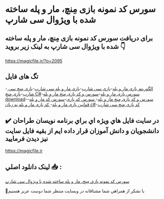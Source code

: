 #  سورس کد نمونه بازی مِنچ، مار و پله ساخته شده با ویژوال سی شارپ

## برای دریافت  سورس کد نمونه بازی مِنچ، مار و پله ساخته شده با ویژوال سی شارپ به لینک زیر بروید 👇

https://magicfile.ir/?p=2095

## تگ های فایل

-[ الگوریتم بازی مار و پله](https://magicfile.ir/product/%d8%b3%d9%88%d8%b1%d8%b3-%da%a9%d8%af-%d9%86%d9%85%d9%88%d9%86%d9%87-%d8%a8%d8%a7%d8%b2%db%8c-%d9%85%d9%86%da%86-%d9%85%d8%a7%d8%b1-%d9%88/)-[بازی سی شارپ](https://magicfile.ir/product/%d8%b3%d9%88%d8%b1%d8%b3-%da%a9%d8%af-%d9%86%d9%85%d9%88%d9%86%d9%87-%d8%a8%d8%a7%d8%b2%db%8c-%d9%85%d9%86%da%86-%d9%85%d8%a7%d8%b1-%d9%88/)-[بازی مار و پله سی شارپ](https://magicfile.ir/product/%d8%b3%d9%88%d8%b1%d8%b3-%da%a9%d8%af-%d9%86%d9%85%d9%88%d9%86%d9%87-%d8%a8%d8%a7%d8%b2%db%8c-%d9%85%d9%86%da%86-%d9%85%d8%a7%d8%b1-%d9%88/)-[بازی مِنچ سی شارپ](https://magicfile.ir/product/%d8%b3%d9%88%d8%b1%d8%b3-%da%a9%d8%af-%d9%86%d9%85%d9%88%d9%86%d9%87-%d8%a8%d8%a7%d8%b2%db%8c-%d9%85%d9%86%da%86-%d9%85%d8%a7%d8%b1-%d9%88/)-[بازی مِنچ C#](https://magicfile.ir/product/%d8%b3%d9%88%d8%b1%d8%b3-%da%a9%d8%af-%d9%86%d9%85%d9%88%d9%86%d9%87-%d8%a8%d8%a7%d8%b2%db%8c-%d9%85%d9%86%da%86-%d9%85%d8%a7%d8%b1-%d9%88/)-[سورس بازی مار و پله](https://magicfile.ir/product/%d8%b3%d9%88%d8%b1%d8%b3-%da%a9%d8%af-%d9%86%d9%85%d9%88%d9%86%d9%87-%d8%a8%d8%a7%d8%b2%db%8c-%d9%85%d9%86%da%86-%d9%85%d8%a7%d8%b1-%d9%88/)-[سورس و کد بازی مِنچ مار و پله download](https://magicfile.ir/product/%d8%b3%d9%88%d8%b1%d8%b3-%da%a9%d8%af-%d9%86%d9%85%d9%88%d9%86%d9%87-%d8%a8%d8%a7%d8%b2%db%8c-%d9%85%d9%86%da%86-%d9%85%d8%a7%d8%b1-%d9%88/)-[سورس و کد بازی مِنچ مار و پله](https://magicfile.ir/product/%d8%b3%d9%88%d8%b1%d8%b3-%da%a9%d8%af-%d9%86%d9%85%d9%88%d9%86%d9%87-%d8%a8%d8%a7%d8%b2%db%8c-%d9%85%d9%86%da%86-%d9%85%d8%a7%d8%b1-%d9%88/)-[  سورس کد بازی](https://magicfile.ir/product/%d8%b3%d9%88%d8%b1%d8%b3-%da%a9%d8%af-%d9%86%d9%85%d9%88%d9%86%d9%87-%d8%a8%d8%a7%d8%b2%db%8c-%d9%85%d9%86%da%86-%d9%85%d8%a7%d8%b1-%d9%88/)-[سورس کد مار و پله](https://magicfile.ir/product/%d8%b3%d9%88%d8%b1%d8%b3-%da%a9%d8%af-%d9%86%d9%85%d9%88%d9%86%d9%87-%d8%a8%d8%a7%d8%b2%db%8c-%d9%85%d9%86%da%86-%d9%85%d8%a7%d8%b1-%d9%88/)-[ قوانین بازی مار و پله](https://magicfile.ir/product/%d8%b3%d9%88%d8%b1%d8%b3-%da%a9%d8%af-%d9%86%d9%85%d9%88%d9%86%d9%87-%d8%a8%d8%a7%d8%b2%db%8c-%d9%85%d9%86%da%86-%d9%85%d8%a7%d8%b1-%d9%88/)-[ کد بازی مار و پله به زبان c#](https://magicfile.ir/product/%d8%b3%d9%88%d8%b1%d8%b3-%da%a9%d8%af-%d9%86%d9%85%d9%88%d9%86%d9%87-%d8%a8%d8%a7%d8%b2%db%8c-%d9%85%d9%86%da%86-%d9%85%d8%a7%d8%b1-%d9%88/)-[کد بازی مِنچ سی شارپ](https://magicfile.ir/product/%d8%b3%d9%88%d8%b1%d8%b3-%da%a9%d8%af-%d9%86%d9%85%d9%88%d9%86%d9%87-%d8%a8%d8%a7%d8%b2%db%8c-%d9%85%d9%86%da%86-%d9%85%d8%a7%d8%b1-%d9%88/)

## ✔️ در سايت فايل هاي ويژه اي براي برنامه نويسان طراحان دانشجويان و دانش آموزان قرار داده ايم از بقيه فايل سايت نيز ديدن فرماييد

https://magicfile.ir


## لينک دانلود اصلي 📥 :

[ سورس کد نمونه بازی مِنچ، مار و پله ساخته شده با ویژوال سی شارپ](https://magicfile.ir/product/%d8%b3%d9%88%d8%b1%d8%b3-%da%a9%d8%af-%d9%86%d9%85%d9%88%d9%86%d9%87-%d8%a8%d8%a7%d8%b2%db%8c-%d9%85%d9%86%da%86-%d9%85%d8%a7%d8%b1-%d9%88/) 


🙏با تشکر از همراهي شما مشتاقانه در وبسایت منتظر شما دوست عزیز هستیم

